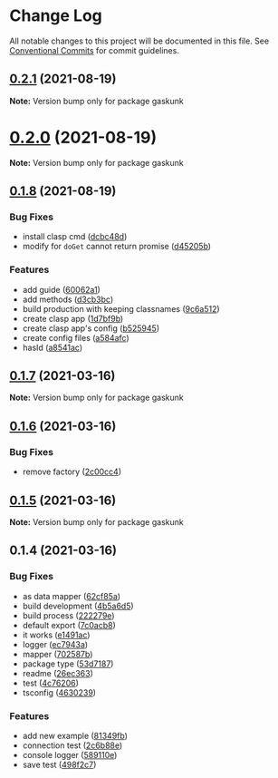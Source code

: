 # Change Log

All notable changes to this project will be documented in this file.
See [Conventional Commits](https://conventionalcommits.org) for commit guidelines.

## [0.2.1](https://github.com/gaskunk/gaskunk/compare/v0.2.0...v0.2.1) (2021-08-19)

**Note:** Version bump only for package gaskunk





# [0.2.0](https://github.com/gaskunk/gaskunk/compare/v0.1.8...v0.2.0) (2021-08-19)

**Note:** Version bump only for package gaskunk





## [0.1.8](https://github.com/gaskunk/gaskunk/compare/v0.1.7...v0.1.8) (2021-08-19)


### Bug Fixes

* install clasp cmd ([dcbc48d](https://github.com/gaskunk/gaskunk/commit/dcbc48d1b1d777cf1fcfbd789fe16c2fd51ff17e))
* modify for `doGet` cannot return promise ([d45205b](https://github.com/gaskunk/gaskunk/commit/d45205b2a8a5f83ed02562f2ca4be18604435b1a))


### Features

* add guide ([60062a1](https://github.com/gaskunk/gaskunk/commit/60062a1d37be8b9c5e93f601c24b41e014fa23d7))
* add methods ([d3cb3bc](https://github.com/gaskunk/gaskunk/commit/d3cb3bc9de5d5eba9cefed188bb4a1cb11bf89ce))
* build production with keeping classnames ([9c6a512](https://github.com/gaskunk/gaskunk/commit/9c6a512cae500c172efabe1f365c3714ab01f737))
* create clasp app ([1d7bf9b](https://github.com/gaskunk/gaskunk/commit/1d7bf9b5422ae1448c5b8154310e596ca3885771))
* create clasp app's config ([b525945](https://github.com/gaskunk/gaskunk/commit/b5259455b167959bc71ca8ff2d650e0996bbf2bf))
* create config files ([a584afc](https://github.com/gaskunk/gaskunk/commit/a584afcb2fa58251dba1233e5550d3fcdf117925))
* hasId ([a8541ac](https://github.com/gaskunk/gaskunk/commit/a8541ac3d06882c0e73159734fad880578b4b3ba))





## [0.1.7](https://github.com/shuta13/gaskunk/compare/v0.1.6...v0.1.7) (2021-03-16)

**Note:** Version bump only for package gaskunk





## [0.1.6](https://github.com/shuta13/gaskunk/compare/v0.1.5...v0.1.6) (2021-03-16)


### Bug Fixes

* remove factory ([2c00cc4](https://github.com/shuta13/gaskunk/commit/2c00cc4395497e971057bf25e9a360475e9b9112))





## [0.1.5](https://github.com/shuta13/gaskunk/compare/v0.1.4...v0.1.5) (2021-03-16)

**Note:** Version bump only for package gaskunk





## 0.1.4 (2021-03-16)


### Bug Fixes

* as data mapper ([62cf85a](https://github.com/shuta13/gaskunk/commit/62cf85a36c8dc8752d6d585117bbafbac8c473dd))
* build development ([4b5a6d5](https://github.com/shuta13/gaskunk/commit/4b5a6d5a2c52a3067c605f911295e2cccb488fad))
* build process ([222279e](https://github.com/shuta13/gaskunk/commit/222279ef91ab48393c5e9e17bf41d52d0e89c18f))
* default export ([7c0acb8](https://github.com/shuta13/gaskunk/commit/7c0acb838b17bf0f459777b03a1faef7a120cfdd))
* it works ([e1491ac](https://github.com/shuta13/gaskunk/commit/e1491ac261049014ecacf5feb1ddb071f607fa78))
* logger ([ec7943a](https://github.com/shuta13/gaskunk/commit/ec7943ab55b390cba572d901c4ea496fe0f237f6))
* mapper ([702587b](https://github.com/shuta13/gaskunk/commit/702587b6d9dc8c3e13f449a4d02071dee2715f1e))
* package type ([53d7187](https://github.com/shuta13/gaskunk/commit/53d718704ef5991b5d48f91e468efc7bd827390c))
* readme ([26ec363](https://github.com/shuta13/gaskunk/commit/26ec363554410e7368e574271b5f115ab93e0cad))
* test ([4c76206](https://github.com/shuta13/gaskunk/commit/4c762069eaed415a08ea9fb34085c9152d41c65e))
* tsconfig ([4630239](https://github.com/shuta13/gaskunk/commit/46302392fcaa6864727900f479a9df006371e901))


### Features

* add new example ([81349fb](https://github.com/shuta13/gaskunk/commit/81349fbd23961c1348e5491d6fe482166b3299c4))
* connection test ([2c6b88e](https://github.com/shuta13/gaskunk/commit/2c6b88ee68802f695ccfbb07cbd1c5101988ca4c))
* console logger ([589110e](https://github.com/shuta13/gaskunk/commit/589110ed131395e7e00cd084fe0c1dedd1d5f7a0))
* save test ([498f2c7](https://github.com/shuta13/gaskunk/commit/498f2c7653cfd961730e7c5d39b27ff4b77b9a3d))
